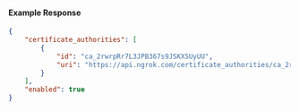 <!-- Code generated for API Clients. DO NOT EDIT. -->

#### Example Response

```json
{
	"certificate_authorities": [
		{
			"id": "ca_2rwrpRr7L3JPB367s9JSKXSUyUU",
			"uri": "https://api.ngrok.com/certificate_authorities/ca_2rwrpRr7L3JPB367s9JSKXSUyUU"
		}
	],
	"enabled": true
}
```
